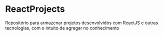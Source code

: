 # ReactProjects
Repositório para armazenar projetos desenvolvidos com ReactJS e outras tecnologias, com o intuito de agregar no conhecimento